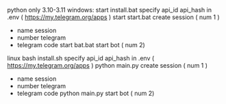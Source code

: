 python only 3.10-3.11
windows:
start install.bat
specify api_id api_hash in .env ( https://my.telegram.org/apps )
start start.bat
create session ( num 1 )
- name session
- number telegram
- telegram code
start bat.bat
start bot ( num 2)

linux
bash install.sh
specify api_id api_hash in .env ( https://my.telegram.org/apps )
python main.py
create session ( num 1 )
- name session
- number telegram
- telegram code
python main.py
start bot ( num 2)

